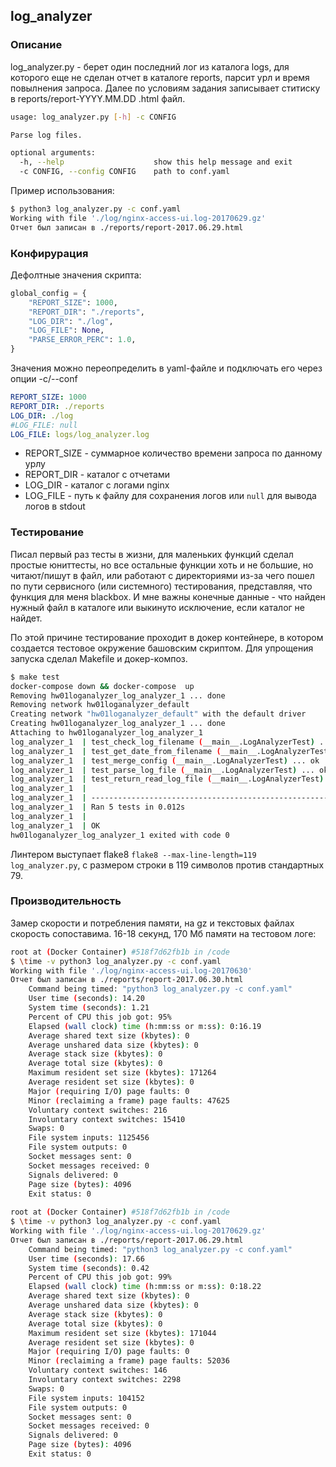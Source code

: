 ## log_analyzer

### Описание
log_analyzer.py - берет один последний лог из каталога logs, для которого еще не сделан отчет в каталоге reports, 
парсит урл и время повылнения запроса. Далее по условиям задания записывает ститиску в reports/report-YYYY.MM.DD
.html файл.

```bash
usage: log_analyzer.py [-h] -c CONFIG

Parse log files.

optional arguments:
  -h, --help                    show this help message and exit
  -c CONFIG, --config CONFIG    path to conf.yaml
```

Пример использования:
```bash
$ python3 log_analyzer.py -c conf.yaml
Working with file './log/nginx-access-ui.log-20170629.gz'
Отчет был записан в ./reports/report-2017.06.29.html

```

### Конфирурация
Дефолтные значения скрипта:
```python
global_config = {
    "REPORT_SIZE": 1000,
    "REPORT_DIR": "./reports",
    "LOG_DIR": "./log",
    "LOG_FILE": None,
    "PARSE_ERROR_PERC": 1.0,
}
```
Значения можно переопределить в yaml-файле и подключать его через опции -c/--conf
```yaml
REPORT_SIZE: 1000
REPORT_DIR: ./reports
LOG_DIR: ./log
#LOG_FILE: null
LOG_FILE: logs/log_analyzer.log
```

* REPORT_SIZE - суммарное количество времени запроса по данному урлу
* REPORT_DIR - каталог с отчетами
* LOG_DIR - каталог с логами nginx
* LOG_FILE - путь к файлу для сохранения логов или `null` для вывода логов в stdout

### Тестирование
Писал первый раз тесты в жизни, для маленьких функций сделал простые юниттесты, но все остальные функции хоть и не 
большие, но читают/пишут в файл, или работают с директориями из-за чего пошел по пути сервисного (или системного) 
тестирования, представляя, что функция для меня blackbox. И мне важны конечные данные - что найден нужный файл в 
каталоге или выкинуто исключение, если каталог не найдет.

По этой причине тестирование проходит в докер контейнере, в котором создается тестовое окружение башовским скриптом.
 Для упрощения запуска сделал Makefile и докер-композ.
```bash
$ make test
docker-compose down && docker-compose  up
Removing hw01loganalyzer_log_analyzer_1 ... done
Removing network hw01loganalyzer_default
Creating network "hw01loganalyzer_default" with the default driver
Creating hw01loganalyzer_log_analyzer_1 ... done
Attaching to hw01loganalyzer_log_analyzer_1
log_analyzer_1  | test_check_log_filename (__main__.LogAnalyzerTest) ... ok
log_analyzer_1  | test_get_date_from_filename (__main__.LogAnalyzerTest) ... ok
log_analyzer_1  | test_merge_config (__main__.LogAnalyzerTest) ... ok
log_analyzer_1  | test_parse_log_file (__main__.LogAnalyzerTest) ... ok
log_analyzer_1  | test_return_read_log_file (__main__.LogAnalyzerTest) ... ok
log_analyzer_1  |
log_analyzer_1  | ----------------------------------------------------------------------
log_analyzer_1  | Ran 5 tests in 0.012s
log_analyzer_1  |
log_analyzer_1  | OK
hw01loganalyzer_log_analyzer_1 exited with code 0
```

Линтером выступает flake8 `flake8 --max-line-length=119 log_analyzer.py`, с размером строки в 119 символов против 
стандартных 79.

### Производительность
Замер скорости и потребления памяти, на gz и текстовых файлах скорость сопоставима. 16-18 секунд, 170 Мб памяти на 
тестовом логе:
```bash
root at (Docker Container) #518f7d62fb1b in /code
$ \time -v python3 log_analyzer.py -c conf.yaml
Working with file './log/nginx-access-ui.log-20170630'
Отчет был записан в ./reports/report-2017.06.30.html
	Command being timed: "python3 log_analyzer.py -c conf.yaml"
	User time (seconds): 14.20
	System time (seconds): 1.21
	Percent of CPU this job got: 95%
	Elapsed (wall clock) time (h:mm:ss or m:ss): 0:16.19
	Average shared text size (kbytes): 0
	Average unshared data size (kbytes): 0
	Average stack size (kbytes): 0
	Average total size (kbytes): 0
	Maximum resident set size (kbytes): 171264
	Average resident set size (kbytes): 0
	Major (requiring I/O) page faults: 0
	Minor (reclaiming a frame) page faults: 47625
	Voluntary context switches: 216
	Involuntary context switches: 15410
	Swaps: 0
	File system inputs: 1125456
	File system outputs: 0
	Socket messages sent: 0
	Socket messages received: 0
	Signals delivered: 0
	Page size (bytes): 4096
	Exit status: 0
	
root at (Docker Container) #518f7d62fb1b in /code
$ \time -v python3 log_analyzer.py -c conf.yaml
Working with file './log/nginx-access-ui.log-20170629.gz'
Отчет был записан в ./reports/report-2017.06.29.html
	Command being timed: "python3 log_analyzer.py -c conf.yaml"
	User time (seconds): 17.66
	System time (seconds): 0.42
	Percent of CPU this job got: 99%
	Elapsed (wall clock) time (h:mm:ss or m:ss): 0:18.22
	Average shared text size (kbytes): 0
	Average unshared data size (kbytes): 0
	Average stack size (kbytes): 0
	Average total size (kbytes): 0
	Maximum resident set size (kbytes): 171044
	Average resident set size (kbytes): 0
	Major (requiring I/O) page faults: 0
	Minor (reclaiming a frame) page faults: 52036
	Voluntary context switches: 146
	Involuntary context switches: 2298
	Swaps: 0
	File system inputs: 104152
	File system outputs: 0
	Socket messages sent: 0
	Socket messages received: 0
	Signals delivered: 0
	Page size (bytes): 4096
	Exit status: 0
```
